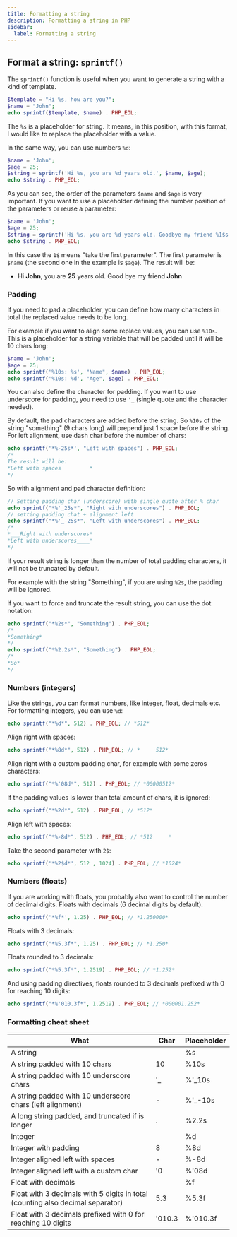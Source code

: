 ```yaml
---
title: Formatting a string
description: Formatting a string in PHP
sidebar:
  label: Formatting a string
---
```


## Format a string: `sprintf()`
 The `sprintf()` function is useful when you want to generate a string with a kind of template.

```php
$template = "Hi %s, how are you?";
$name = "John";
echo sprintf($template, $name) . PHP_EOL;
```

The `%s` is a placeholder for string. It means, in this position, with this format, I would like to replace the placeholder with a value.

In the same way, you can use numbers `%d`:

```php
$name = 'John';
$age = 25;
$string = sprintf('Hi %s, you are %d years old.', $name, $age);
echo $string . PHP_EOL;
```

As you can see, the order of the parameters `$name` and `$age` is very important. If you want to use a placeholder defining the number position of the parameters or reuse a parameter:

```php
$name = 'John';
$age = 25;
$string = sprintf('Hi %s, you are %d years old. Goodbye my friend %1$s', $name, $age);
echo $string . PHP_EOL;
```

In this case the `1$` means "take the first parameter". The first parameter is `$name` (the second one in the example is `$age`). The result will be:

- Hi **John**, you are **25** years old. Good bye my friend **John**

### Padding

If you need to pad a placeholder, you can define how many characters in total the replaced value needs to be long.

For example if you want to align some replace values, you can use `%10s`. This is a placeholder for a string variable that will be padded until it will be 10 chars long:

```php
$name = 'John';
$age = 25;
echo sprintf('%10s: %s', "Name", $name) . PHP_EOL;
echo sprintf('%10s: %d', "Age", $age) . PHP_EOL;
```

You can also define the character for padding. If you want to use underscore for padding, you need to use `'_` (single quote and the character needed).

By default, the pad characters are added before the string. So `%10s` of the string "something" (9 chars long) will prepend just 1 space before the string.
For left alignment, use dash char before the number of chars:
```php
echo sprintf('*%-25s*', "Left with spaces") . PHP_EOL;
/*
The result will be:
*Left with spaces         *
*/
```
So with alignment and pad character definition:
```php
// Setting padding char (underscore) with single quote after % char
echo sprintf("*%'_25s*", "Right with underscores") . PHP_EOL;
// setting padding chat + alignment left
echo sprintf("*%'_-25s*", "Left with underscores") . PHP_EOL;
/*
*___Right with underscores*
*Left with underscores____*
*/
```

If your result string is longer than the number of total padding characters, it will not be truncated by default.

For example with the string "Something", if you are using `%2s`, the padding will be ignored.

If you want to force and truncate the result string, you can use the dot notation:

```php
echo sprintf("*%2s*", "Something") . PHP_EOL;
/*
*Something*
*/
echo sprintf("*%2.2s*", "Something") . PHP_EOL;
/*
*So*
*/
```

### Numbers (integers)

Like the strings, you can format numbers, like integer, float, decimals etc.
For formatting integers, you can use `%d`:

```php
echo sprintf("*%d*", 512) . PHP_EOL; // *512*
```
Align right with spaces:
```php
echo sprintf("*%8d*", 512) . PHP_EOL; // *     512*
```
Align right with a custom padding char, for example with some zeros characters:
```php
echo sprintf("*%'08d*", 512) . PHP_EOL; // *00000512*
```
If the padding values is lower than total amount of chars, it is ignored:
```php
echo sprintf("*%2d*", 512) . PHP_EOL; // *512*
```
Align left with spaces:
```php
echo sprintf("*%-8d*", 512) . PHP_EOL; // *512     *
```
Take the second parameter with `2$`:
```php
echo sprintf('*%2$d*', 512 , 1024) . PHP_EOL; // *1024*
```

### Numbers (floats)

If you are working with floats, you probably also want to control the number of decimal digits.
Floats with decimals (6 decimal digits by default):
```php
echo sprintf('*%f*', 1.25) . PHP_EOL; // *1.250000*
```
Floats with 3 decimals:
```php
echo sprintf("*%5.3f*", 1.25) . PHP_EOL; // *1.250*
```
Floats rounded to 3 decimals:
```php
echo sprintf("*%5.3f*", 1.2519) . PHP_EOL; // *1.252*
```
And using padding directives, floats rounded to 3 decimals prefixed with 0 for reaching 10 digits:
```php
echo sprintf("*%'010.3f*", 1.2519) . PHP_EOL; // *000001.252*
```




### Formatting cheat sheet


| What                                                         | Char   | Placeholder |
| ------------------------------------------------------------ | ------ | ----------- |
| A string                                                     |        | %s          |
| A string padded with 10 chars                                | 10     | %10s        |
| A string padded with 10 underscore chars                     | '_     | %'_10s      |
| A string padded with 10 underscore chars (left alignment)    | -      | %'_-10s     |
| A long string padded, and truncated if is longer             | .      | %2.2s       |
| Integer                                                      |        | %d          |
| Integer with padding                                         | 8      | %8d         |
| Integer aligned left with spaces                             | -      | %-8d        |
| Integer aligned left with a custom char                      | '0     | %'08d       |
| Float with decimals                                          |        | %f          |
| Float with 3 decimals with 5 digits in total (counting also decimal separator) | 5.3    | %5.3f       |
| Float with 3 decimals prefixed with 0 for reaching 10 digits | '010.3 | %'010.3f    |
